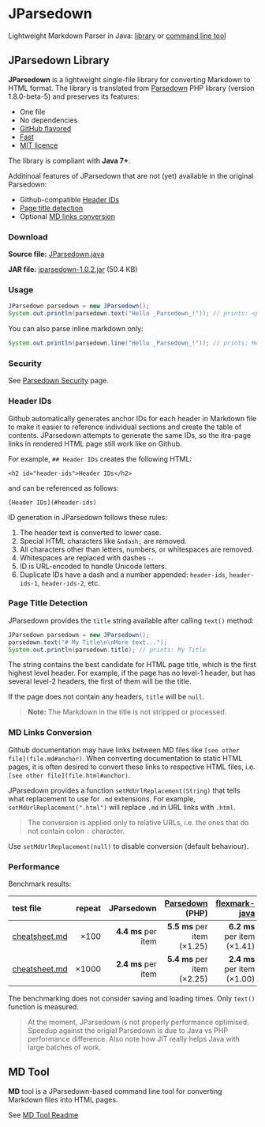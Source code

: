 # JParsedown

Lightweight Markdown Parser in Java: [library](#jparsedown-library) or [command line tool](mdtool/readme.md)

## JParsedown Library

**JParsedown** is a lightweight single-file library for converting Markdown to HTML format.
The library is translated from [Parsedown](https://github.com/erusev/parsedown) PHP library
(version 1.8.0-beta-5) and preserves its features:

* One file
* No dependencies
* [GitHub flavored](https://help.github.com/articles/github-flavored-markdown)
* [Fast](#performance)
* [MIT licence](LICENSE)

The library is compliant with **Java 7+**.

Additinoal features of JParsedown that are not (yet) available in the original Parsedown:

* Github-compatible [Header IDs](#header-ids)
* [Page title detection](#page-title-detection)
* Optional [MD links conversion](#md-links-conversion)


### Download

**Source file:** [JParsedown.java](src/com/xrbpowered/jparsedown/JParsedown.java)

**JAR file:** [jparsedown-1.0.2.jar](https://github.com/ashurrafiev/JParsedown/releases/download/1.0.2/jparsedown-1.0.2.jar) (50.4 KB)

### Usage

```java
JParsedown parsedown = new JParsedown();
System.out.println(parsedown.text("Hello _Parsedown_!")); // prints: <p>Hello <em>Parsedown</em>!</p>
```

You can also parse inline markdown only:

```java
System.out.println(parsedown.line("Hello _Parsedown_!")); // prints: Hello <em>Parsedown</em>!
```

### Security

See [Parsedown Security](https://github.com/erusev/parsedown#security) page.


### Header IDs

Github automatically generates anchor IDs for each header in Markdown file to make it
easier to reference individual sections and create the table of contents. JParsedown attempts to generate
the same IDs, so the itra-page links in rendered HTML page still work like on Github.

For example, `## Header IDs` creates the following HTML:

```
<h2 id="header-ids">Header IDs</h2>
```

and can be referenced as follows:


```
[Header IDs](#header-ids)
```

ID generation in JParsedown follows these rules:

1. The header text is converted to lower case.
1. Special HTML characters like `&ndash;` are removed.
1. All characters other than letters, numbers, or whitespaces are removed.
1. Whitespaces are replaced with dashes `-`.
1. ID is URL-encoded to handle Unicode letters.
1. Duplicate IDs have a dash and a number appended: `header-ids`, `header-ids-1`, `header-ids-2`, etc.


### Page Title Detection

JParsedown provides the `title` string available after calling `text()` method:

```java
JParsedown parsedown = new JParsedown();
parsedown.text("# My Title\n\nMore text...");
System.out.println(parsedown.title); // prints: My Title
```

The string contains the best candidate for HTML page title, which is the first highest level header.
For example, if the page has no level-1 header, but has several level-2 headers, the first of them
will be the title.

If the page does not contain any headers, `title` will be `null`.

> **Note:** The Markdown in the title is not stripped or processed.


### MD Links Conversion

Github documentation may have links between MD files like `[see other file](file.md#anchor)`.
When converting documentation to static HTML pages, it is often desired to convert these links to respective HTML files, i.e. `[see other file](file.html#anchor)`.

JParsedown provides a function `setMdUrlReplacement(String)` that tells what replacement to use for `.md` extensions.
For example, `setMdUrlReplacement(".html")` will replace `.md` in URL links with `.html`.

> The conversion is applied only to relative URLs, i.e. the ones that do not contain colon `:` character.

Use `setMdUrlReplacement(null)` to disable conversion (default behaviour).


### Performance

Benchmark results:

| test file | repeat | JParsedown | [Parsedown](https://github.com/erusev/parsedown) (PHP) | [flexmark-java](https://github.com/vsch/flexmark-java) |
| :--- | ---: | ---: | ---: | ---: |
| [cheatsheet.md](mdtool/cheatsheet.md) | &times;100 | **4.4 ms** per item | **5.5 ms** per item (&times;1.25) | **6.2 ms** per item (&times;1.41) |
| [cheatsheet.md](mdtool/cheatsheet.md) | &times;1000 | **2.4 ms** per item | **5.4 ms** per item (&times;2.25) | **2.4 ms** per item (&times;1.00) |

The benchmarking does not consider saving and loading times. Only `text()` function is measured.

> At the moment, JParsedown is not properly performance optimised.
> Speedup against the origial Parsedown is due to Java vs PHP performance difference.
> Also note how JIT really helps Java with large batches of work.

## MD Tool

**MD** tool is a JParsedown-based command line tool for converting Markdown files into HTML pages.

See [MD Tool Readme](mdtool/readme.md)
